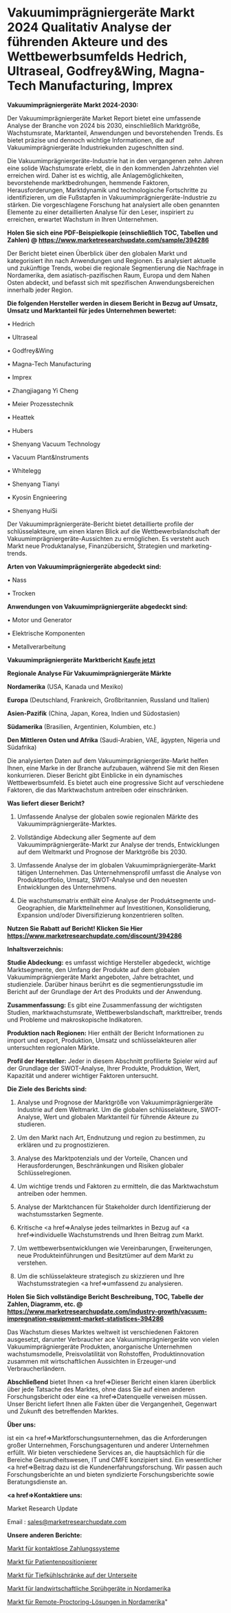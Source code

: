 # Vakuumimprägniergeräte Markt 2024 Qualitativ Analyse der führenden Akteure und des Wettbewerbsumfelds Hedrich, Ultraseal, Godfrey&Wing, Magna-Tech Manufacturing, Imprex

<strong>Vakuumimprägniergeräte Markt 2024-2030:</strong>

Der Vakuumimprägniergeräte Market Report bietet eine umfassende Analyse der Branche von 2024 bis 2030, einschließlich Marktgröße, Wachstumsrate, Marktanteil, Anwendungen und bevorstehenden Trends. Es bietet präzise und dennoch wichtige Informationen, die auf Vakuumimprägniergeräte Industriekunden zugeschnitten sind.

Die Vakuumimprägniergeräte-Industrie hat in den vergangenen zehn Jahren eine solide Wachstumsrate erlebt, die in den kommenden Jahrzehnten viel erreichen wird. Daher ist es wichtig, alle Anlagemöglichkeiten, bevorstehende marktbedrohungen, hemmende Faktoren, Herausforderungen, Marktdynamik und technologische Fortschritte zu identifizieren, um die Fußstapfen in Vakuumimprägniergeräte-Industrie zu stärken. Die vorgeschlagene Forschung hat analysiert alle oben genannten Elemente zu einer detaillierten Analyse für den Leser, inspiriert zu erreichen, erwartet Wachstum in Ihren Unternehmen.

<strong>Holen Sie sich eine PDF-Beispielkopie (einschließlich TOC, Tabellen und Zahlen) @
</strong><strong><a href=https://www.marketresearchupdate.com/sample/394286><strong>https://www.marketresearchupdate.com/sample/394286</u></font></a></strong></strong>

Der Bericht bietet einen Überblick über den globalen Markt und kategorisiert ihn nach Anwendungen und Regionen. Es analysiert aktuelle und zukünftige Trends, wobei die regionale Segmentierung die Nachfrage in Nordamerika, dem asiatisch-pazifischen Raum, Europa und dem Nahen Osten abdeckt, und befasst sich mit spezifischen Anwendungsbereichen innerhalb jeder Region.

<strong>Die folgenden Hersteller werden in diesem Bericht in Bezug auf Umsatz, Umsatz und Marktanteil für jedes Unternehmen bewertet:</strong>

• Hedrich

• Ultraseal

• Godfrey&Wing

• Magna-Tech Manufacturing

• Imprex

• Zhangjiagang Yi Cheng

• Meier Prozesstechnik

• Heattek

• Hubers

• Shenyang Vacuum Technology

• Vacuum Plant&Instruments

• Whitelegg

• Shenyang Tianyi

• Kyosin Engnieering

• Shenyang HuiSi

Der Vakuumimprägniergeräte-Bericht bietet detaillierte profile der schlüsselakteure, um einen klaren Blick auf die Wettbewerbslandschaft der Vakuumimprägniergeräte-Aussichten zu ermöglichen. Es versteht auch Markt neue Produktanalyse, Finanzübersicht, Strategien und marketing-trends.

<strong>Arten von Vakuumimprägniergeräte abgedeckt sind:</strong>

• Nass

• Trocken

<strong>Anwendungen von Vakuumimprägniergeräte abgedeckt sind:</strong>

• Motor und Generator

• Elektrische Komponenten

• Metallverarbeitung

<strong>Vakuumimprägniergeräte Marktbericht <a href=https://www.marketresearchupdate.com/buynow/394286>Kaufe jetzt</a></strong>

<strong>Regionale Analyse Für Vakuumimprägniergeräte Märkte</strong>

<strong>Nordamerika</strong> (USA, Kanada und Mexiko)

<strong>Europa</strong> (Deutschland, Frankreich, Großbritannien, Russland und Italien)

<strong>Asien-Pazifik</strong> (China, Japan, Korea, Indien und Südostasien)

<strong>Südamerika</strong> (Brasilien, Argentinien, Kolumbien, etc.)

<strong>Den Mittleren</strong> <strong>Osten und Afrika</strong> (Saudi-Arabien, VAE, ägypten, Nigeria und Südafrika)

Die analysierten Daten auf dem Vakuumimprägniergeräte-Markt helfen Ihnen, eine Marke in der Branche aufzubauen, während Sie mit den Riesen konkurrieren. Dieser Bericht gibt Einblicke in ein dynamisches Wettbewerbsumfeld. Es bietet auch eine progressive Sicht auf verschiedene Faktoren, die das Marktwachstum antreiben oder einschränken.

<strong>Was liefert dieser Bericht?</strong>

1. Umfassende Analyse der globalen sowie regionalen Märkte des Vakuumimprägniergeräte-Marktes.

2. Vollständige Abdeckung aller Segmente auf dem Vakuumimprägniergeräte-Markt zur Analyse der trends, Entwicklungen auf dem Weltmarkt und Prognose der Marktgröße bis 2030.

3. Umfassende Analyse der im globalen Vakuumimprägniergeräte-Markt tätigen Unternehmen. Das Unternehmensprofil umfasst die Analyse von Produktportfolio, Umsatz, SWOT-Analyse und den neuesten Entwicklungen des Unternehmens.

4. Die wachstumsmatrix enthält eine Analyse der Produktsegmente und-Geographien, die Marktteilnehmer auf Investitionen, Konsolidierung, Expansion und/oder Diversifizierung konzentrieren sollten.

<strong>Nutzen Sie Rabatt auf Bericht! Klicken Sie Hier
</strong><strong><a href=https://www.marketresearchupdate.com/discount/394286>https://www.marketresearchupdate.com/discount/394286</b></u></font></strong></a>

<strong>Inhaltsverzeichnis:</strong>

<strong>Studie Abdeckung:</strong> es umfasst wichtige Hersteller abgedeckt, wichtige Marktsegmente, den Umfang der Produkte auf dem globalen Vakuumimprägniergeräte Markt angeboten, Jahre betrachtet, und studienziele. Darüber hinaus berührt es die segmentierungsstudie im Bericht auf der Grundlage der Art des Produkts und der Anwendung.

<strong>Zusammenfassung:</strong> Es gibt eine Zusammenfassung der wichtigsten Studien, marktwachstumsrate, Wettbewerbslandschaft, markttreiber, trends und Probleme und makroskopische Indikatoren.

<strong>Produktion nach Regionen:</strong> Hier enthält der Bericht Informationen zu import und export, Produktion, Umsatz und schlüsselakteuren aller untersuchten regionalen Märkte.

<strong>Profil der Hersteller:</strong> Jeder in diesem Abschnitt profilierte Spieler wird auf der Grundlage der SWOT-Analyse, Ihrer Produkte, Produktion, Wert, Kapazität und anderer wichtiger Faktoren untersucht.

<strong>Die Ziele des Berichts sind:</strong>

1) Analyse und Prognose der Marktgröße von Vakuumimprägniergeräte Industrie auf dem Weltmarkt.
Um die globalen schlüsselakteure, SWOT-Analyse, Wert und globalen Marktanteil für führende Akteure zu studieren.

2) Um den Markt nach Art, Endnutzung und region zu bestimmen, zu erklären und zu prognostizieren.

3) Analyse des Marktpotenzials und der Vorteile, Chancen und Herausforderungen, Beschränkungen und Risiken globaler Schlüsselregionen.

4) Um wichtige trends und Faktoren zu ermitteln, die das Marktwachstum antreiben oder hemmen.

5) Analyse der Marktchancen für Stakeholder durch Identifizierung der wachstumsstarken Segmente.

6) Kritische <a href=>Analyse</a> jedes teilmarktes in Bezug auf <a href=>individuelle</a> Wachstumstrends und Ihren Beitrag zum Markt.

7) Um wettbewerbsentwicklungen wie Vereinbarungen, Erweiterungen, neue Produkteinführungen und Besitztümer auf dem Markt zu verstehen.

8) Um die schlüsselakteure strategisch zu skizzieren und Ihre Wachstumsstrategien <a href=>umfassend</a> zu analysieren.

<strong>Holen Sie Sich vollständige Bericht Beschreibung, TOC, Tabelle der Zahlen, Diagramm, etc. @ </strong><strong><a href=https://www.marketresearchupdate.com/industry-growth/vacuum-impregnation-equipment-market-statistices-394286>https://www.marketresearchupdate.com/industry-growth/vacuum-impregnation-equipment-market-statistices-394286</a></font></strong>

Das Wachstum dieses Marktes weltweit ist verschiedenen Faktoren ausgesetzt, darunter Verbraucher ace Vakuumimprägniergeräte von vielen Vakuumimprägniergeräte Produkten, anorganische Unternehmen wachstumsmodelle, Preisvolatilität von Rohstoffen, Produktinnovation zusammen mit wirtschaftlichen Aussichten in Erzeuger-und Verbraucherländern.

<strong>Abschließend</strong> bietet Ihnen <a href=>Dieser</a> Bericht einen klaren überblick über jede Tatsache des Marktes, ohne dass Sie auf einen anderen Forschungsbericht oder eine <a href=>Datenquelle</a> verweisen müssen. Unser Bericht liefert Ihnen alle Fakten über die Vergangenheit, Gegenwart und Zukunft des betreffenden Marktes.

<strong>Über uns:</strong>

 ist ein <a href=>Marktfors</a>chungsunternehmen, das die Anforderungen großer Unternehmen, Forschungsagenturen und anderer Unternehmen erfüllt. Wir bieten verschiedene Services an, die hauptsächlich für die Bereiche Gesundheitswesen, IT und CMFE konzipiert sind. Ein wesentlicher <a href=>Beitrag</a> dazu ist die Kundenerfahrungsforschung. Wir passen auch Forschungsberichte an und bieten syndizierte Forschungsberichte sowie Beratungsdienste an.

<strong><a href=>Kontaktiere uns:</a></strong>

Market Research Update

Email : sales@marketresearchupdate.com

<strong>Unsere anderen Berichte:</strong>

<a href=https://www.linkedin.com/pulse/contactless-payment-system-market-size-1f>Markt für kontaktlose Zahlungssysteme</a>

<a href=https://www.linkedin.com/pulse/patient-positioners-market-top-leading-vendors>Markt für Patientenpositionierer</a>

<a href=https://www.linkedin.com/pulse/freezer-on-bottom-refrigerators-market-outlooks>Markt für Tiefkühlschränke auf der Unterseite</a>

<a href=https://www.linkedin.com/pulse/north-america-agricultural-sprayers-market>Markt für landwirtschaftliche Sprühgeräte in Nordamerika</a>

<a href=https://www.linkedin.com/pulse/north-america-remote-proctoring-solutions-market>Markt für Remote-Proctoring-Lösungen in Nordamerika</a>"
